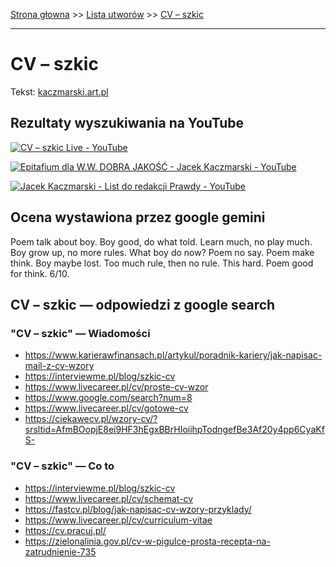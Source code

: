 [Strona głowna](../index.md) >> [Lista utworów](../list.md) >> [CV – szkic](88.md)

---

# CV – szkic

Tekst: [kaczmarski.art.pl](https://www.kaczmarski.art.pl/tworczosc/wiersze/cv-szkic/)

## Rezultaty wyszukiwania na YouTube

[![CV – szkic Live - YouTube](http://img.youtube.com/vi/BWu6yIjS24E/0.jpg)](https://www.youtube.com/watch?v=BWu6yIjS24E "CV – szkic Live - YouTube")

[![Epitafium dla W.W. DOBRA JAKOŚĆ  - Jacek Kaczmarski - YouTube](http://img.youtube.com/vi/guMyd5c59WY/0.jpg)](https://www.youtube.com/watch?v=guMyd5c59WY "Epitafium dla W.W. DOBRA JAKOŚĆ  - Jacek Kaczmarski - YouTube")

[![Jacek Kaczmarski - List do redakcji Prawdy - YouTube](http://img.youtube.com/vi/1h0bmA2W_n4/0.jpg)](https://www.youtube.com/watch?v=1h0bmA2W_n4 "Jacek Kaczmarski - List do redakcji Prawdy - YouTube")

## Ocena wystawiona przez google gemini

Poem talk about boy. Boy good, do what told. Learn much, no play much. Boy grow up, no more rules. What boy do now? Poem no say. Poem make think. Boy maybe lost. Too much rule, then no rule. This hard. Poem good for think. 6/10.


## CV – szkic — odpowiedzi z google search

### "CV – szkic" — Wiadomości

 - <https://www.karierawfinansach.pl/artykul/poradnik-kariery/jak-napisac-mail-z-cv-wzory>
 - <https://interviewme.pl/blog/szkic-cv>
 - <https://www.livecareer.pl/cv/proste-cv-wzor>
 - <https://www.google.com/search?num=8>
 - <https://www.livecareer.pl/cv/gotowe-cv>
 - <https://ciekawecv.pl/wzory-cv/?srsltid=AfmBOopjE8ei9HF3hEgxBBrHIoiihpTodngefBe3Af20y4pp6CyaKfS->

### "CV – szkic" — Co to

 - <https://interviewme.pl/blog/szkic-cv>
 - <https://www.livecareer.pl/cv/schemat-cv>
 - <https://fastcv.pl/blog/jak-napisac-cv-wzory-przyklady/>
 - <https://www.livecareer.pl/cv/curriculum-vitae>
 - <https://cv.pracuj.pl/>
 - <https://zielonalinia.gov.pl/cv-w-pigulce-prosta-recepta-na-zatrudnienie-735>

